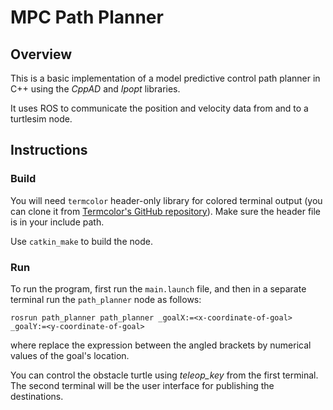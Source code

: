 # MPC Path Planner

## Overview

This is a basic implementation of a model predictive control path planner in C++ using the *CppAD* and *Ipopt* libraries.

It uses ROS to communicate the position and velocity data from and to a turtlesim node.

## Instructions

### Build

You will need `termcolor` header-only library for colored terminal output (you can clone it from [Termcolor's GitHub repository](https://github.com/ikalnytskyi/termcolor)). Make sure the header file is in your include path.

Use `catkin_make` to build the node.

### Run

To run the program, first run the `main.launch` file, and then in a separate terminal run the `path_planner` node as follows:

```
rosrun path_planner path_planner _goalX:=<x-coordinate-of-goal> _goalY:=<y-coordinate-of-goal>
```

where replace the expression between the angled brackets by numerical values of the goal's location.

You can control the obstacle turtle using *teleop_key* from the first terminal. The second terminal will be the user interface for publishing the destinations.